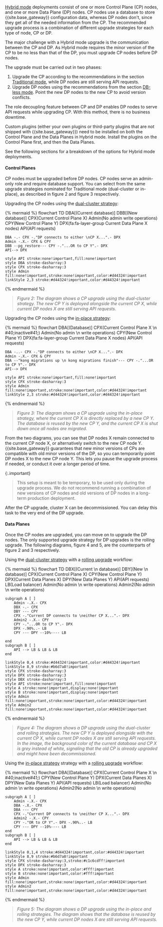 [Hybrid mode](/gateway/hybrid-mode/) deployments consist of one or more Control Plane (CP) nodes, and one or more Data Plane (DP) nodes. 
CP nodes use a database to store {{site.base_gateway}} configuration data, whereas DP nodes don't, since they get all of the needed information from the CP.
The recommended upgrade process is a combination of different upgrade strategies for each type of node, CP or DP.

The major challenge with a Hybrid mode upgrade is the communication between the CP and DP. 
As Hybrid mode requires the minor version of the CP to be no less than that of the DP, you must upgrade CP nodes before DP nodes. 

The upgrade must be carried out in two phases:

1. Upgrade the CP according to the recommendations in the section [Traditional mode](#traditional-mode), 
while DP nodes are still serving API requests.
2. Upgrade DP nodes using the recommendations from the section [DB-less mode](#db-less-mode). 
Point the new DP nodes to the new CP to avoid version conflicts.

The role decoupling feature between CP and DP enables DP nodes to serve API requests while upgrading CP. 
With this method, there is no business downtime.

Custom plugins (either your own plugins or third-party plugins that are not shipped with {{site.base_gateway}})
need to be installed on both the Control Plane and the Data Planes in Hybrid mode. 
Install the plugins on the Control Plane first, and then the Data Planes.

See the following sections for a breakdown of the options for Hybrid mode deployments.

#### Control Planes

CP nodes must be upgraded before DP nodes. CP nodes serve an admin-only role and require database support. 
You can select from the same upgrade strategies nominated for Traditional mode (dual-cluster or in-place), 
as described in figure 2 and figure 3 respectively.

Upgrading the CP nodes using the [dual-cluster strategy](/gateway/upgrade/dual-cluster/):

{% mermaid %}
flowchart TD
    DBA[(Current
    database)]
    DBB[(New 
    database)]
    CPX(Current Control Plane X)
    Admin(No admin 
    write operations)
    CPY(New Control Plane Y)
    DPX(fa:fa-layer-group Current Data Plane X nodes)
    API(API requests)

    DBA -.- CPX -."DP connects to either \nCP X...".- DPX
    Admin -.X.- CPX & CPY
    DBB --pg_restore--- CPY -."...OR to CP Y".- DPX
    API--> DPX

    style API stroke:none!important,fill:none!important
    style DBA stroke-dasharray:3
    style CPX stroke-dasharray:3
    style Admin fill:none!important,stroke:none!important,color:#d44324!important
    linkStyle 2,3 stroke:#d44324!important,color:#d44324!important
{% endmermaid %}

> _Figure 2: The diagram shows a CP upgrade using the dual-cluster strategy._
_The new CP Y is deployed alongside the current CP X, while current DP nodes X are still serving API requests._

Upgrading the CP nodes using the [in-place strategy](/gateway/upgrade/in-place/):

{% mermaid %}
flowchart 
    DBA[(Database)]
    CPX(Current Control Plane X \n #40;inactive#41;)
    Admin(No admin \n write operations)
    CPY(New Control Plane Y)
    DPX(fa:fa-layer-group Current Data Plane X nodes)
    API(API requests)

    DBA -..- CPX -."DP connects to either \nCP X...".- DPX
    Admin -.X.- CPX & CPY
    DBA --"kong migrations up \n kong migrations finish"--- CPY -."...OR to CP Y".- DPX
    API--> DPX

    style API stroke:none!important,fill:none!important
    style CPX stroke-dasharray:3
    style Admin fill:none!important,stroke:none!important,color:#d44324!important
    linkStyle 2,3 stroke:#d44324!important,color:#d44324!important
{% endmermaid %}

> _Figure 3: The diagram shows a CP upgrade using the in-place strategy, where the current CP X is directly replaced by a new CP Y._
_The database is reused by the new CP Y, and the current CP X is shut down once all nodes are migrated._

From the two diagrams, you can see that DP nodes X remain connected to the current CP node X, or alternatively switch to the new CP node Y.
{{site.base_gateway}} guarantees that new minor versions of CPs are compatible with old minor versions of the DP, 
so you can temporarily point DP nodes X to the new CP node Y.
This lets you pause the upgrade process if needed, or conduct it over a longer period of time.

{:.important}
> This setup is meant to be temporary, to be used only during the upgrade process.
> We do not recommend running a combination of new versions of CP nodes and old versions of DP nodes in a long-term production deployment.

After the CP upgrade, cluster X can be decommissioned. You can delay this task to the very end of the DP upgrade.

#### Data Planes

Once the CP nodes are upgraded, you can move on to upgrade the DP nodes. 
The only supported upgrade strategy for DP upgrades is the rolling upgrade.
The following diagrams, figure 4 and 5, are the counterparts of figure 2 and 3 respectively. 

Using the [dual-cluster strategy](/gateway/upgrade/dual-cluster/) with a 
[rolling upgrade](/gateway/upgrade/rolling/) workflow:

{% mermaid %}
flowchart TD
    DBX[(Current \n database)]
    DBY[(New \n database)]
    CPX(Current Control Plane X)
    CPY(New Control Plane Y)
    DPX(Current Data Planes X)
    DPY(New Data Planes Y)
    API(API requests)
    LB(Load balancer)
    Admin(No admin \n write operations)
    Admin2(No admin \n write operations)
    
    subgraph A [ ]
        Admin -.X.- CPX
        DBX -.- CPX
        DBY --- CPY
        CPX -."Current DP connects to \neither CP X...".- DPX
        Admin2 -.X.- CPY
        CPY -."...OR to CP Y".- DPX
        DPX -.90%..- LB
        CPY --- DPY --10%---- LB
        
    end
    subgraph B [ ]
        API --> LB & LB & LB
    end

    linkStyle 0,4 stroke:#d44324!important,color:#d44324!important
    linkStyle 8,9 stroke:#b6d7a8!important
    style CPX stroke-dasharray:3
    style DPX stroke-dasharray:3
    style DBX stroke-dasharray:3
    style API stroke:none!important,fill:none!important
    style A stroke:none!important,display:none!important
    style B stroke:none!important,display:none!important
    style Admin fill:none!important,stroke:none!important,color:#d44324!important
    style Admin2 fill:none!important,stroke:none!important,color:#d44324!important
{% endmermaid %}

> _Figure 4: The diagram shows a DP upgrade using the dual-cluster and rolling strategies._
_The new CP Y is deployed alongside with the current CP X, while current DP nodes X are still serving API requests._
_In the image, the background color of the current database and CP X is grey instead of white, signaling that the old CP is already upgraded and might have been decommissioned._

Using the [in-place strategy](/gateway/upgrade/in-place/) 
strategy with a [rolling upgrade](/gateway/upgrade/rolling/) workflow:

{% mermaid %}
flowchart 
    DBA[(Database)]
    CPX(Current Control Plane X \n #40;inactive#41;)
    CPY(New Control Plane Y)
    DPX(Current Data Planes X)
    DPY(New Data Planes Y)
    API(API requests)
    LB(Load balancer)
    Admin(No admin \n write operations)
    Admin2(No admin \n write operations)

    subgraph A [ ]
        Admin -.X.- CPX
        DBA -.X.- CPX
        DBA --- CPY
        CPX -."Current DP connects to \neither CP X...".- DPX
        Admin2 -.X.- CPY
        CPY -."OR to CP Y".- DPX -.90%..- LB
        CPY --- DPY --10%---- LB 
    end
    subgraph B [ ]
        API --> LB & LB & LB
    end

    linkStyle 0,1,4 stroke:#d44324!important,color:#d44324!important
    linkStyle 8,9 stroke:#b6d7a8!important
    style CPX stroke-dasharray:3,stroke:#c1c6cdff!important
    style DPX stroke-dasharray:3
    style A stroke:none!important,color:#fff!important
    style B stroke:none!important,color:#fff!important
    style Admin fill:none!important,stroke:none!important,color:#d44324!important
    style Admin2 fill:none!important,stroke:none!important,color:#d44324!important
{% endmermaid %}

> _Figure 5: The diagram shows a DP upgrade using the in-place and rolling strategies._
_The diagram shows that the database is reused by the new CP Y, while current DP nodes X are still serving API requests._
